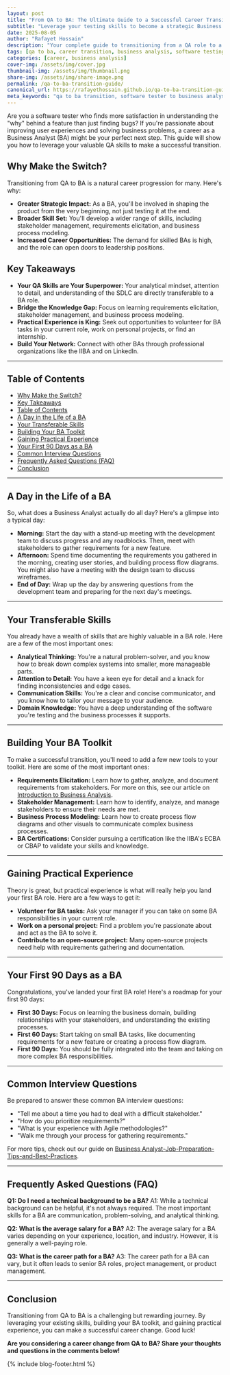 ```yaml
---
layout: post
title: "From QA to BA: The Ultimate Guide to a Successful Career Transition"
subtitle: "Leverage your testing skills to become a strategic Business Analyst. This guide provides a roadmap for a successful career change."
date: 2025-08-05
author: "Rafayet Hossain"
description: "Your complete guide to transitioning from a QA role to a Business Analyst. Learn how to leverage your testing skills and take the next step in your career."
tags: [qa to ba, career transition, business analysis, software testing, business analyst skills, career development]
categories: [career, business analysis]
cover-img: /assets/img/cover.jpg
thumbnail-img: /assets/img/thumbnail.png
share-img: /assets/img/share-image.png
permalink: /qa-to-ba-transition-guide/
canonical_url: https://rafayethossain.github.io/qa-to-ba-transition-guide/
meta_keywords: "qa to ba transition, software tester to business analyst, career change ba, business analysis career path, transferable qa skills"
---
```


Are you a software tester who finds more satisfaction in understanding the "why" behind a feature than just finding bugs? If you're passionate about improving user experiences and solving business problems, a career as a Business Analyst (BA) might be your perfect next step. This guide will show you how to leverage your valuable QA skills to make a successful transition.

## Why Make the Switch?

Transitioning from QA to BA is a natural career progression for many. Here's why:

*   **Greater Strategic Impact:** As a BA, you'll be involved in shaping the product from the very beginning, not just testing it at the end.
*   **Broader Skill Set:** You'll develop a wider range of skills, including stakeholder management, requirements elicitation, and business process modeling.
*   **Increased Career Opportunities:** The demand for skilled BAs is high, and the role can open doors to leadership positions.

## Key Takeaways

*   **Your QA Skills are Your Superpower:** Your analytical mindset, attention to detail, and understanding of the SDLC are directly transferable to a BA role.
*   **Bridge the Knowledge Gap:** Focus on learning requirements elicitation, stakeholder management, and business process modeling.
*   **Practical Experience is King:** Seek out opportunities to volunteer for BA tasks in your current role, work on personal projects, or find an internship.
*   **Build Your Network:** Connect with other BAs through professional organizations like the IIBA and on LinkedIn.

---

## Table of Contents

- [Why Make the Switch?](#why-make-the-switch)
- [Key Takeaways](#key-takeaways)
- [Table of Contents](#table-of-contents)
- [A Day in the Life of a BA](#a-day-in-the-life-of-a-ba)
- [Your Transferable Skills](#your-transferable-skills)
- [Building Your BA Toolkit](#building-your-ba-toolkit)
- [Gaining Practical Experience](#gaining-practical-experience)
- [Your First 90 Days as a BA](#your-first-90-days-as-a-ba)
- [Common Interview Questions](#common-interview-questions)
- [Frequently Asked Questions (FAQ)](#frequently-asked-questions-faq)
- [Conclusion](#conclusion)

---

## A Day in the Life of a BA

So, what does a Business Analyst actually do all day? Here's a glimpse into a typical day:

*   **Morning:** Start the day with a stand-up meeting with the development team to discuss progress and any roadblocks. Then, meet with stakeholders to gather requirements for a new feature.
*   **Afternoon:** Spend time documenting the requirements you gathered in the morning, creating user stories, and building process flow diagrams. You might also have a meeting with the design team to discuss wireframes.
*   **End of Day:** Wrap up the day by answering questions from the development team and preparing for the next day's meetings.

---

## Your Transferable Skills

You already have a wealth of skills that are highly valuable in a BA role. Here are a few of the most important ones:

*   **Analytical Thinking:** You're a natural problem-solver, and you know how to break down complex systems into smaller, more manageable parts.
*   **Attention to Detail:** You have a keen eye for detail and a knack for finding inconsistencies and edge cases.
*   **Communication Skills:** You're a clear and concise communicator, and you know how to tailor your message to your audience.
*   **Domain Knowledge:** You have a deep understanding of the software you're testing and the business processes it supports.

---

## Building Your BA Toolkit

To make a successful transition, you'll need to add a few new tools to your toolkit. Here are some of the most important ones:

*   **Requirements Elicitation:** Learn how to gather, analyze, and document requirements from stakeholders. For more on this, see our article on [Introduction to Business Analysis](/introduction-to-business-analysis/).
*   **Stakeholder Management:** Learn how to identify, analyze, and manage stakeholders to ensure their needs are met.
*   **Business Process Modeling:** Learn how to create process flow diagrams and other visuals to communicate complex business processes.
*   **BA Certifications:** Consider pursuing a certification like the IIBA's ECBA or CBAP to validate your skills and knowledge.

---

## Gaining Practical Experience

Theory is great, but practical experience is what will really help you land your first BA role. Here are a few ways to get it:

*   **Volunteer for BA tasks:** Ask your manager if you can take on some BA responsibilities in your current role.
*   **Work on a personal project:** Find a problem you're passionate about and act as the BA to solve it.
*   **Contribute to an open-source project:** Many open-source projects need help with requirements gathering and documentation.

---

## Your First 90 Days as a BA

Congratulations, you've landed your first BA role! Here's a roadmap for your first 90 days:

*   **First 30 Days:** Focus on learning the business domain, building relationships with your stakeholders, and understanding the existing processes.
*   **First 60 Days:** Start taking on small BA tasks, like documenting requirements for a new feature or creating a process flow diagram.
*   **First 90 Days:** You should be fully integrated into the team and taking on more complex BA responsibilities.

---

## Common Interview Questions

Be prepared to answer these common BA interview questions:

*   "Tell me about a time you had to deal with a difficult stakeholder."
*   "How do you prioritize requirements?"
*   "What is your experience with Agile methodologies?"
*   "Walk me through your process for gathering requirements."

For more tips, check out our guide on [Business Analyst-Job-Preparation-Tips-and-Best-Practices](/business-analyst-job-preparation-tips-and-best-practices/).

---

## Frequently Asked Questions (FAQ)

**Q1: Do I need a technical background to be a BA?**
A1: While a technical background can be helpful, it's not always required. The most important skills for a BA are communication, problem-solving, and analytical thinking.

**Q2: What is the average salary for a BA?**
A2: The average salary for a BA varies depending on your experience, location, and industry. However, it is generally a well-paying role.

**Q3: What is the career path for a BA?**
A3: The career path for a BA can vary, but it often leads to senior BA roles, project management, or product management.

---

## Conclusion

Transitioning from QA to BA is a challenging but rewarding journey. By leveraging your existing skills, building your BA toolkit, and gaining practical experience, you can make a successful career change. Good luck!

**Are you considering a career change from QA to BA? Share your thoughts and questions in the comments below!**

{% include blog-footer.html %}

